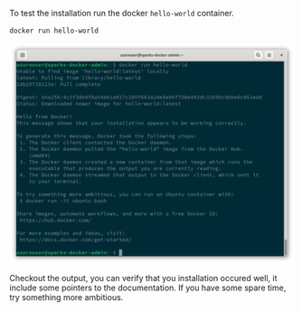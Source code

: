 To test the installation run the docker `hello-world` container.

```sh
docker run hello-world
```

![docker run hello-world output](../img/03-docker_run_hello-world.png "docker run hello-world output")

Checkout the output, you can verify that you installation occured well, it include some pointers to the documentation.
If you have some spare time, try something more ambitious.


